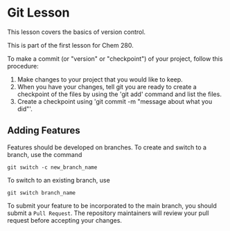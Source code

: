 # Git Lesson

This lesson covers the basics of version control.

This is part of the first lesson for Chem 280.

To make a commit (or "version" or "checkpoint") of your project, follow this procedure:

1. Make changes to your project that you would like to keep.
2. When you have your changes, tell git you are ready to create a checkpoint of the files by using the 'git add' command and list the files.
3. Create a checkpoint using 'git commit -m "message about what you did"'.

## Adding Features
Features should be developed on branches. To create and switch to a branch, use the command

`git switch -c new_branch_name`

To switch to an existing branch, use

`git switch branch_name`

To submit your feature to be incorporated to the main branch, you should submit a `Pull Request`. 
The repository maintainers will review your pull request before accepting your changes.